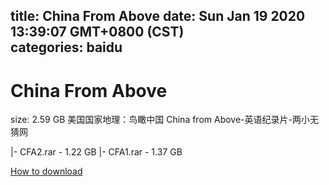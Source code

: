 
title: China From Above
date: Sun Jan 19 2020 13:39:07 GMT+0800 (CST)    
categories: baidu
---

# China From Above
size: 2.59 GB
 美国国家地理：鸟瞰中国 China from Above-英语纪录片-两小无猜网
 
|- CFA2.rar - 1.22 GB
|- CFA1.rar - 1.37 GB

[How to download](https://bpcam.bemobtrk.com/go/2ceec3aa-1ca2-46d6-b9ff-aaa5c184517c?jno=1713)